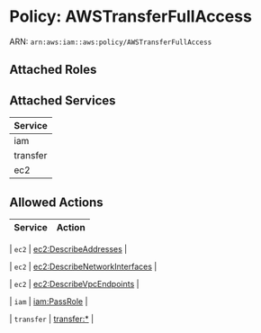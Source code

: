 # Policy: AWSTransferFullAccess

ARN: `arn:aws:iam::aws:policy/AWSTransferFullAccess`

## Attached Roles

## Attached Services

| Service |
|---------|
| iam |
| transfer |
| ec2 |

## Allowed Actions

| Service | Action |
|:-------:|--------|

| `ec2` | [ec2:DescribeAddresses](../actions.md#ec2:describeaddresses) |

| `ec2` | [ec2:DescribeNetworkInterfaces](../actions.md#ec2:describenetworkinterfaces) |

| `ec2` | [ec2:DescribeVpcEndpoints](../actions.md#ec2:describevpcendpoints) |

| `iam` | [iam:PassRole](../actions.md#iam:passrole) |

| `transfer` | [transfer:*](../actions.md#transfer:all) |
